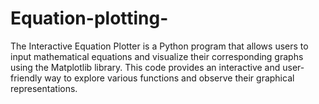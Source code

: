 # Equation-plotting-

The Interactive Equation Plotter is a Python program that allows users to input mathematical equations and visualize their corresponding graphs using the Matplotlib library. 
This code provides an interactive and user-friendly way to explore various functions and observe their graphical representations.


